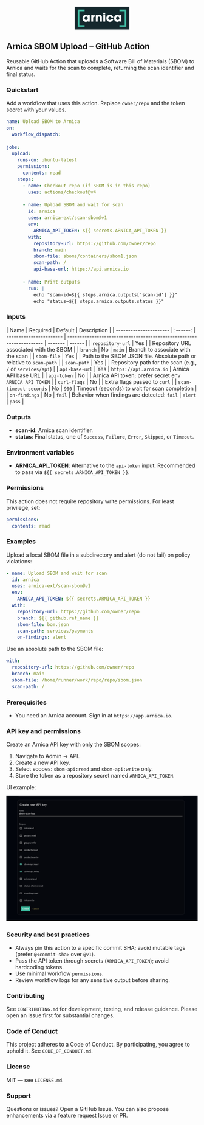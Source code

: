 <p align="center">
  <a href="https://app.arnica.io">
    <img src="docs/images/arnica-logo.png" alt="Arnica" height="60" />
  </a>
</p>

## Arnica SBOM Upload – GitHub Action

Reusable GitHub Action that uploads a Software Bill of Materials (SBOM) to Arnica and waits for the scan to complete, returning the scan identifier and final status.

### Quickstart

Add a workflow that uses this action. Replace `owner/repo` and the token secret with your values.

```yaml
name: Upload SBOM to Arnica
on:
  workflow_dispatch:

jobs:
  upload:
    runs-on: ubuntu-latest
    permissions:
      contents: read
    steps:
      - name: Checkout repo (if SBOM is in this repo)
        uses: actions/checkout@v4

      - name: Upload SBOM and wait for scan
        id: arnica
        uses: arnica-ext/scan-sbom@v1
        env:
          ARNICA_API_TOKEN: ${{ secrets.ARNICA_API_TOKEN }}
        with:
          repository-url: https://github.com/owner/repo
          branch: main
          sbom-file: sboms/containers/sbom1.json
          scan-path: /
          api-base-url: https://api.arnica.io

      - name: Print outputs
        run: |
          echo "scan-id=${{ steps.arnica.outputs['scan-id'] }}"
          echo "status=${{ steps.arnica.outputs.status }}"
```

### Inputs

| Name                   | Required | Default                 | Description                                                          |
| ---------------------- | :------: | ----------------------- | -------------------------------------------------------------------- | ------- | ------ |
| `repository-url`       |   Yes    |                         | Repository URL associated with the SBOM                              |
| `branch`               |    No    | `main`                  | Branch to associate with the scan                                    |
| `sbom-file`            |   Yes    |                         | Path to the SBOM JSON file. Absolute path or relative to `scan-path` |
| `scan-path`            |   Yes    |                         | Repository path for the scan (e.g., `/` or `services/api`)           |
| `api-base-url`         |   Yes    | `https://api.arnica.io` | Arnica API base URL                                                  |
| `api-token`            |    No    |                         | Arnica API token; prefer secret env `ARNICA_API_TOKEN`               |
| `curl-flags`           |    No    |                         | Extra flags passed to `curl`                                         |
| `scan-timeout-seconds` |    No    | `900`                   | Timeout (seconds) to wait for scan completion                        |
| `on-findings`          |    No    | `fail`                  | Behavior when findings are detected: `fail`                          | `alert` | `pass` |

### Outputs

- **scan-id**: Arnica scan identifier.
- **status**: Final status, one of `Success`, `Failure`, `Error`, `Skipped`, or `Timeout`.

### Environment variables

- **ARNICA_API_TOKEN**: Alternative to the `api-token` input. Recommended to pass via `${{ secrets.ARNICA_API_TOKEN }}`.

### Permissions

This action does not require repository write permissions. For least privilege, set:

```yaml
permissions:
  contents: read
```

### Examples

Upload a local SBOM file in a subdirectory and alert (do not fail) on policy violations:

```yaml
- name: Upload SBOM and wait for scan
  id: arnica
  uses: arnica-ext/scan-sbom@v1
  env:
    ARNICA_API_TOKEN: ${{ secrets.ARNICA_API_TOKEN }}
  with:
    repository-url: https://github.com/owner/repo
    branch: ${{ github.ref_name }}
    sbom-file: bom.json
    scan-path: services/payments
    on-findings: alert
```

Use an absolute path to the SBOM file:

```yaml
with:
  repository-url: https://github.com/owner/repo
  branch: main
  sbom-file: /home/runner/work/repo/repo/sbom.json
  scan-path: /
```

### Prerequisites

- You need an Arnica account. Sign in at `https://app.arnica.io`.

### API key and permissions

Create an Arnica API key with only the SBOM scopes:

1. Navigate to Admin → API.
2. Create a new API key.
3. Select scopes: `sbom-api:read` and `sbom-api:write` only.
4. Store the token as a repository secret named `ARNICA_API_TOKEN`.

UI example:

![Create Arnica API key with SBOM scopes](docs/images/api-key-scopes-sbom.png)

### Security and best practices

- Always pin this action to a specific commit SHA; avoid mutable tags (prefer `@<commit-sha>` over `@v1`).
- Pass the API token through secrets (`ARNICA_API_TOKEN`); avoid hardcoding tokens.
- Use minimal workflow `permissions`.
- Review workflow logs for any sensitive output before sharing.

### Contributing

See `CONTRIBUTING.md` for development, testing, and release guidance. Please open an Issue first for substantial changes.

### Code of Conduct

This project adheres to a Code of Conduct. By participating, you agree to uphold it. See `CODE_OF_CONDUCT.md`.

### License

MIT — see `LICENSE.md`.

### Support

Questions or issues? Open a GitHub Issue. You can also propose enhancements via a feature request Issue or PR.
